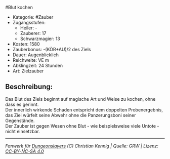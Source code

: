#Blut kochen  
- Kategorie: #Zauber  
- Zugangsstufen:  
  - Heiler: -  
  - Zauberer: 17  
  - Schwarzmagier: 13  
- Kosten: 1580  
- Zauberbonus: -(KÖR+AU)/2 des Ziels  
- Dauer: Augenblicklich  
- Reichweite: VE m  
- Abklingzeit: 24 Stunden  
- Art: Zielzauber     

## Beschreibung:
Das Blut des Ziels beginnt auf magische Art und Weise zu kochen, ohne dass es gerinnt.<br>Der innerlich wirkende Schaden entspricht dem doppelten Probenergebnis, das Ziel würfelt seine Abwehr ohne die Panzerungsboni seiner Gegenstände.<br>Der Zauber ist gegen Wesen ohne Blut - wie beispielsweise viele Untote - nicht einsetzbar.


___
*Fanwerk für [Dungeonslayers](https://www.dungeonslayers.net/) (C) Christian Kennig | Quelle: GRW | Lizenz: [CC-BY-NC-SA 4.0](https://creativecommons.org/licenses/by-nc-sa/4.0/deed.de)*